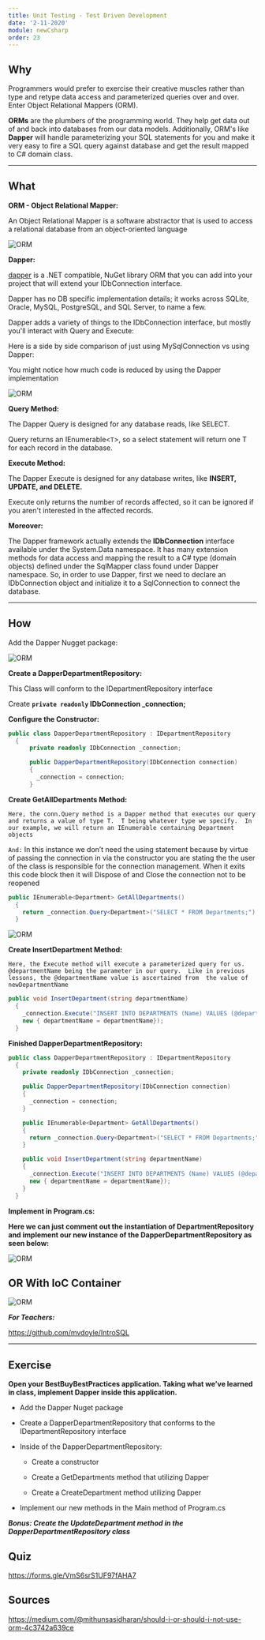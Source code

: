 ```yaml
---
title: Unit Testing - Test Driven Development
date: '2-11-2020'
module: newCsharp
order: 23
---
```


## Why

Programmers would prefer to exercise their creative muscles rather than type and retype data access and parameterized queries over and over. Enter Object Relational Mappers (ORM).

**ORMs** are the plumbers of the programming world. They help get data out of and back into databases from our data models. Additionally, ORM's like **Dapper** will handle parameterizing your SQL statements for you and make it very easy to fire a SQL query against database and get the result mapped to C# domain class.

---

## What

**ORM - Object Relational Mapper:**

An Object Relational Mapper is a software abstractor that is used to access a relational database from an object-oriented language

![ORM](../images/ormEx0.png "ORM")

**Dapper:**

[dapper](https://github.com/StackExchange/Dapper) is a .NET compatible, NuGet library ORM that you can add into your project that will extend your IDbConnection interface.

Dapper has no DB specific implementation details; it works across SQLite, Oracle, MySQL, PostgreSQL, and SQL Server, to name a few.

Dapper adds a variety of things to the IDbConnection interface, but mostly you'll interact with Query and Execute:

Here is a side by side comparison of just using MySqlConnection vs using Dapper:

You might notice how much code is reduced by using the Dapper implementation

![ORM](../images/ormEx1.png "ORM")

**Query Method:**

The Dapper Query is designed for any database reads, like SELECT.

Query returns an IEnumerable<`T`>, so a select statement will return one T for each record in the database.

**Execute Method:**

The Dapper Execute is designed for any database writes, like **INSERT, UPDATE, and DELETE.**

Execute only returns the number of records affected, so it can be ignored if you aren't interested in the affected records.

**Moreover:**

The Dapper framework actually extends the **IDbConnection** interface available under the System.Data namespace. It has many extension methods for data access and mapping the result to a C# type (domain objects) defined under the SqlMapper class found under Dapper namespace. So, in order to use Dapper, first we need to declare an IDbConnection object and initialize it to a SqlConnection to connect the database.

---

## How

Add the Dapper Nugget package:

![ORM](../images/ormEx2.png "ORM")

**Create a DapperDepartmentRepository:**

This Class will conform to the IDepartmentRepository interface

Create **`private readonly` IDbConnection _connection;**

**Configure the Constructor:**

```csharp
public class DapperDepartmentRepository : IDepartmentRepository
  {
      private readonly IDbConnection _connection;

      public DapperDepartmentRepository(IDbConnection connection)
      {
        _connection = connection;
      }
```

**Create GetAllDepartments Method:**

`Here, the conn.Query method is a Dapper method that executes our query and returns a value of type T.  T being whatever type we specify.  In our example, we will return an IEnumerable containing Department objects`

`And:`
In this instance we don’t need the using statement because by virtue of passing the connection in via the constructor you are stating the the user of the class is responsible for the connection management. When it exits this code block then it will Dispose of and Close the connection not to be reopened

```csharp
public IEnumerable<Department> GetAllDepartments()
  {
    return _connection.Query<Department>("SELECT * FROM Departments;").ToList();
  }
```

![ORM](../images/ormEx2.png "ORM")

**Create InsertDepartment Method:**

`Here, the Execute method will execute a parameterized query for us.  @departmentName being the parameter in our query.  Like in previous lessons, the @departmentName value is ascertained from  the value of newDepartmentName`

```csharp
public void InsertDepartment(string departmentName)
  {
    _connection.Execute("INSERT INTO DEPARTMENTS (Name) VALUES (@departmentName);",
    new { departmentName = departmentName});
  }
```

**Finished DapperDepartmentRepository:**

```csharp
public class DapperDepartmentRepository : IDepartmentRepository
  {
    private readonly IDbConnection _connection;

    public DapperDepartmentRepository(IDbConnection connection)
    {
      _connection = connection;
    }

    public IEnumerable<Department> GetAllDepartments()
    {
      return _connection.Query<Department>("SELECT * FROM Departments;").ToList();
    }

    public void InsertDepartment(string departmentName)
    {
      _connection.Execute("INSERT INTO DEPARTMENTS (Name) VALUES (@departmentName);",
      new { departmentName = departmentName});
    }
  }
```

**Implement in Program.cs:**

**Here we can just comment out the instantiation of DepartmentRepository and implement our new instance of the DapperDepartmentRepository as seen below:**

![ORM](../images/ormEx3.png "ORM")

## OR With IoC Container

![ORM](../images/ormEx3.png "ORM")

***For Teachers:***

<https://github.com/mvdoyle/IntroSQL>

---

## Exercise

**Open your BestBuyBestPractices application.  Taking what we’ve learned in class, implement Dapper inside this application.**

* Add the Dapper Nuget package

* Create a DapperDepartmentRepository that conforms to the IDepartmentRepository interface

* Inside of the DapperDepartmentRepository:

  * Create a constructor

  * Create a GetDepartments method that utilizing Dapper

  * Create a CreateDepartment method utilizing Dapper

* Implement our new methods in the Main method of Program.cs

***Bonus: Create the UpdateDepartment method in the DapperDepartmentRepository class***

## Quiz

<https://forms.gle/VmS6srS1UF97fAHA7>

## Sources

<https://medium.com/@mithunsasidharan/should-i-or-should-i-not-use-orm-4c3742a639ce>
